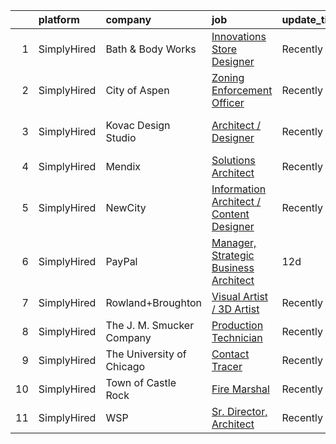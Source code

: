 

|    | platform    | company                   | job                                                                                                                                                   | update_time   | location             |
|---:|:------------|:--------------------------|:------------------------------------------------------------------------------------------------------------------------------------------------------|:--------------|:---------------------|
|  1 | SimplyHired | Bath & Body Works         | [Innovations Store Designer](https://www.simplyhired.com/job/xrpPyGBih_J73drRqWA3jX1g91-ScCJHzIE1uwrZocdP6jFhGJSQPA?q=visual+architect)               | Recently      | Columbus, OH         |
|  2 | SimplyHired | City of Aspen             | [Zoning Enforcement Officer](https://www.simplyhired.com/job/RYDKrbOXc_uuW7RgbfDx5fv9PEBO7xTZ1L_-NF7MIkoxhOv_HE3znA?q=visual+architect)               | Recently      | Aspen, CO            |
|  3 | SimplyHired | Kovac Design Studio       | [Architect / Designer](https://www.simplyhired.com/job/sbUNnd24_IABsHx_Up8JxH64obAtbfOb9XYo4eLBe0udhhvb0D5rNA?q=visual+architect)                     | Recently      | Los Angeles, CA      |
|  4 | SimplyHired | Mendix                    | [Solutions Architect](https://www.simplyhired.com/job/3RHho4OrKAPyzbDXuRsrZxQ_ESOTOvazGNMl5u2kx9u4839OCcOpuA?q=visual+architect)                      | Recently      | Boston, MA           |
|  5 | SimplyHired | NewCity                   | [Information Architect / Content Designer](https://www.simplyhired.com/job/8QCK-Ph223wQdqZAzZiundAyjW2SD2mnayusYp2SMHY4Kr_jTgHDVA?q=visual+architect) | Recently      | Blacksburg, VA       |
|  6 | SimplyHired | PayPal                    | [Manager, Strategic Business Architect](https://www.simplyhired.com/job/Q5G0Pzf39oPsb2eKnoEvy3Sd1yolBe-1_XLpxq_LIhQhICxIOIB0fw?q=visual+architect)    | 12d           | Georgia +4 locations |
|  7 | SimplyHired | Rowland+Broughton         | [Visual Artist / 3D Artist](https://www.simplyhired.com/job/a6jc09FaT-WsTWRX4SZ9r250FnXzzVMgqyOB-q7qjxkVTn6ELeF_Pg?q=visual+architect)                | Recently      | Denver, CO           |
|  8 | SimplyHired | The J. M. Smucker Company | [Production Technician](https://www.simplyhired.com/job/sMSVL9B6l33ZbuvPkSRQbzvF2-A_2vdnYjrAFBBZoQjhVD_WVD78Ig?q=visual+architect)                    | Recently      | Lexington, KY        |
|  9 | SimplyHired | The University of Chicago | [Contact Tracer](https://www.simplyhired.com/job/Rne7KCEgqb05DFl_zI6yO4BcUn8IWgDe3OZ-W99YBxgNvIOy2GU9eQ?q=visual+architect)                           | Recently      | Chicago, IL          |
| 10 | SimplyHired | Town of Castle Rock       | [Fire Marshal](https://www.simplyhired.com/job/719aNWP9cf7N7zVn04EgRrcyrKWgPvJyHGAuBIxBbjSf4eYvXZaQ4Q?q=visual+architect)                             | Recently      | Castle Rock, CO      |
| 11 | SimplyHired | WSP                       | [Sr. Director, Architect](https://www.simplyhired.com/job/oWvXodnSe0ornVQrae9Qi0yPdXkYmTGwF9rcvXbfgLv4dD86VdAHOA?q=visual+architect)                  | Recently      | New York, NY         |